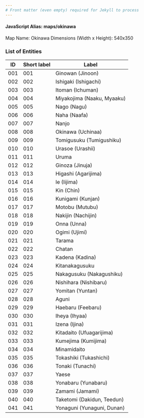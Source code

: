 ```yaml
---
# Front matter (even empty) required for Jekyll to process
---
```


#### JavaScript Alias: maps/okinawa

Map Name: Okinawa
Dimensions (Width x Height): 540x350





### List of Entities

ID | Short label | Label
---|---|---|
001|001|Ginowan (Jinoon)
002|002|Ishigaki (Ishigachi)
003|003|Itoman (Ichuman)
004|004|Miyakojima (Naaku, Myaaku)
005|005|Nago (Nagu)
006|006|Naha (Naafa)
007|007|Nanjo
008|008|Okinawa (Uchinaa)
009|009|Tomigusuku (Tumigushiku)
010|010|Urasoe (Urashii)
011|011|Uruma
012|012|Ginoza (Jinuja)
013|013|Higashi (Agarijima)
014|014|Ie (Iijima)
015|015|Kin (Chin)
016|016|Kunigami (Kunjan)
017|017|Motobu (Mutubu)
018|018|Nakijin (Nachijin)
019|019|Onna (Unna)
020|020|Ogimi (Ujimi)
021|021|Tarama
022|022|Chatan
023|023|Kadena (Kadina)
024|024|Kitanakagusuku
025|025|Nakagusuku (Nakagushiku)
026|026|Nishihara (Nishibaru)
027|027|Yomitan (Yuntan)
028|028|Aguni
029|029|Haebaru (Feebaru)
030|030|Iheya (Ihyaa)
031|031|Izena (Ijina)
032|032|Kitadaito (Ufuagarijima)
033|033|Kumejima (Kumijima)
034|034|Minamidaito
035|035|Tokashiki (Tukashichi)
036|036|Tonaki (Tunachi)
037|037|Yaese
038|038|Yonabaru (Yunabaru)
039|039|Zamami (Jamami)
040|040|Taketomi (Dakidun, Teedun)
041|041|Yonaguni (Yunaguni, Dunan)